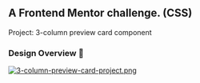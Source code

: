## A Frontend Mentor challenge. (CSS)
Project: 3-column preview card component

### Design Overview 🎨 
[![3-column-preview-card-project.png](https://i.postimg.cc/T3DB7Xgz/3-column-preview-card-project.png)](https://postimg.cc/JsRT0vTx)
